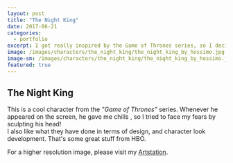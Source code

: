 ```yaml
---
layout: post
title: "The Night King"
date: 2017-06-21
categories:
  - portfolio
excerpt: I got really inspired by the Game of Thrones series, so I decided to create a fan art.
image: /images/characters/the_night_king/the_night_king_by_hossimo.jpg
image-sm: /images/characters/the_night_king/the_night_king_by_hossimo.jpg
featured: true
---
```



## The Night King

This is a cool character from the *"Game of Thrones"* series. Whenever he appeared on the screen, he gave me chills , so I tried to face my fears by sculpting his head! <br />
I also like what they have done in terms of design, and character look development. That's some great stuff from HBO.

For a higher resolution image, please visit my [Artstation](https://www.artstation.com/artwork/L0RV5).